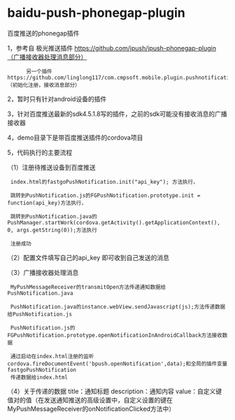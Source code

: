 # baidu-push-phonegap-plugin
百度推送的phonegap插件

1，参考自 极光推送插件 https://github.com/jpush/jpush-phonegap-plugin（广播接收器处理消息部分）
          
          另一个插件 https://github.com/linglong117/com.cmpsoft.mobile.plugin.pushnotification（初始化注册，接收消息部分）

2，暂时只有针对android设备的插件

3，针对百度推送最新的sdk4.5.1.8写的插件，之前的sdk可能没有接收消息的广播接收器

4，demo目录下是带百度推送插件的cordova项目

5，代码执行的主要流程

（1）注册待推送设备到百度推送

     index.html的fastgoPushNotification.init("api_key"); 方法执行，

     跳转到PushNotification.js的FGPushNotification.prototype.init = function(api_key)方法执行，
     
     跳转到PushNotification.java的PushManager.startWork(cordova.getActivity().getApplicationContext(), 0, args.getString(0));方法执行
     
     注册成功
     
（2）配置文件填写自己的api_key <meta-data android:name="api_key" android:value="api_key" /> 即可收到自己发送的消息

（3）广播接收器处理消息

     MyPushMessageReceiver的transmitOpen方法传递通知数据给PushNotification.java
     
     PushNotification.java的instance.webView.sendJavascript(js);方法传递数据给PushNotification.js
     
     PushNotification.js的FGPushNotification.prototype.openNotificationInAndroidCallback方法接收数据
     
     通过启动在index.html注册的监听cordova.fireDocumentEvent('bpush.openNotification',data);和全局的插件变量fastgoPushNotification
     传递数据给index.html
     
（4）关于传递的数据
     title：通知标题
     description：通知内容
     value：自定义键值对的值（在发送通知推送的高级设置中，自定义设置的键在MyPushMessageReceiver的onNotificationClicked方法中）
